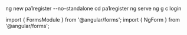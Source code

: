 ng new pa1register --no-standalone
cd pa1register
ng serve
ng g c login

import { FormsModule } from '@angular/forms';
import { NgForm } from '@angular/forms';
